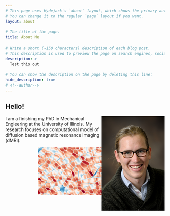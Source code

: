 ```yaml
---
# This page uses Hydejack's `about` layout, which shows the primary author's picture and about text at the top.
# You can change it to the regular `page` layout if you want.
layout: about

# The title of the page.
title: About Me

# Write a short (~150 characters) description of each blog post.
# This description is used to preview the page on search engines, social media, etc.
description: > 
  Test this out

# You can show the description on the page by deleting this line:
hide_description: true
# <!--author-->
---
```


## Hello! 
<img style="float: right;" src="Noel_Naughton.jpg" width="200">

I am a finishing my PhD in Mechanical Engieering at the University of Illinois. My research focuses on computational model of diffusion based magnetic resonance imaging (dMRI).

<img src="/assets/img/final_frame_hist.png" style="float: right;" width="200">
